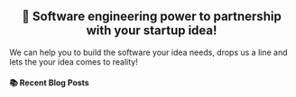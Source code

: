 <h2 align="center">🚀 Software engineering power to partnership with your startup idea!</h2>

We can help you to build the software your idea needs, drops us a line and lets the your idea comes to reality!


#### :books: Recent Blog Posts
<!-- BLOGPOSTS:START -->
<!-- BLOGPOSTS:END -->
